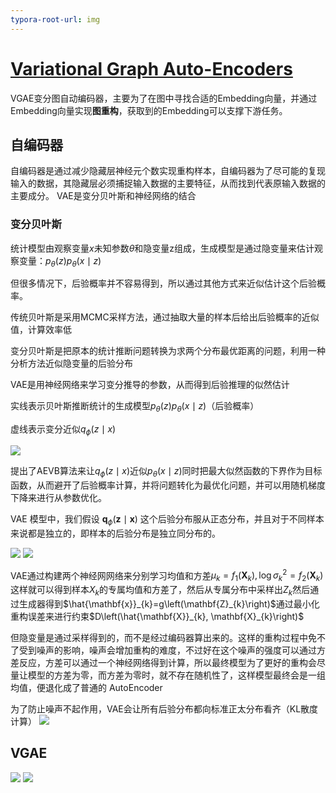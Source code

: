 ```yaml
---
typora-root-url: img
---
```


# [Variational Graph Auto-Encoders](https://arxiv.org/abs/1611.07308)

VGAE变分图自动编码器，主要为了在图中寻找合适的Embedding向量，并通过Embedding向量实现**图重构**，获取到的Embedding可以支撑下游任务。

## 自编码器

自编码器是通过减少隐藏层神经元个数实现重构样本，自编码器为了尽可能的复现输入的数据，其隐藏层必须捕捉输入数据的主要特征，从而找到代表原输入数据的主要成分。
VAE是变分贝叶斯和神经网络的结合
### 变分贝叶斯
统计模型由观察变量$x$未知参数$\theta$和隐变量z组成，生成模型是通过隐变量来估计观察变量：$p_{\theta}(z) p_{\theta}(x \mid z)$

但很多情况下，后验概率并不容易得到，所以通过其他方式来近似估计这个后验概率。

传统贝叶斯是采用MCMC采样方法，通过抽取大量的样本后给出后验概率的近似值，计算效率低

变分贝叶斯是把原本的统计推断问题转换为求两个分布最优距离的问题，利用一种分析方法近似隐变量的后验分布

VAE是用神经网络来学习变分推导的参数，从而得到后验推理的似然估计

实线表示贝叶斯推断统计的生成模型$p_{\theta}(z) p_{\theta}(x \mid z)$（后验概率）

虚线表示变分近似$q_{\phi}(z \mid x)$

![](/en_1001.png)

提出了AEVB算法来让$q_{\phi}(z \mid x)$近似$p_{\theta}(x \mid z)$同时把最大似然函数的下界作为目标函数，从而避开了后验概率计算，并将问题转化为最优化问题，并可以用随机梯度下降来进行从参数优化。

VAE 模型中，我们假设 $\boldsymbol{q}_{\phi}(\boldsymbol{z} \mid \boldsymbol{x})$ 这个后验分布服从正态分布，并且对于不同样本来说都是独立的，即样本的后验分布是独立同分布的。

![](/en_1002.png)
![](/en_1003.png)

VAE通过构建两个神经网网络来分别学习均值和方差$\mu_{k}=f_{1}\left(\mathbf{X}_{k}\right), \log \sigma_{k}^{2}=f_{2}\left(\mathbf{X}_{k}\right)$这样就可以得到样本$X_k$的专属均值和方差了，然后从专属分布中采样出$Z_k$然后通过生成器得到$\hat{\mathbf{x}}_{k}=g\left(\mathbf{Z}_{k}\right)$通过最小化重构误差来进行约束$D\left(\hat{\mathbf{X}}_{k}, \mathbf{X}_{k}\right)$

但隐变量是通过采样得到的，而不是经过编码器算出来的。这样的重构过程中免不了受到噪声的影响，噪声会增加重构的难度，不过好在这个噪声的强度可以通过方差反应，方差可以通过一个神经网络得到计算，所以最终模型为了更好的重构会尽量让模型的方差为零，而方差为零时，就不存在随机性了，这样模型最终会是一组均值，便退化成了普通的 AutoEncoder

为了防止噪声不起作用，VAE会让所有后验分布都向标准正太分布看齐（KL散度计算）
![](/en_1004.png)

## VGAE
![](/en_1005.png)
![](/en_1006.png)





